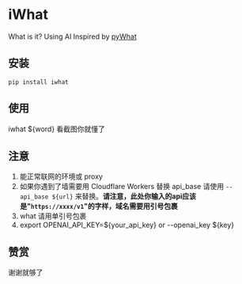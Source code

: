# iWhat
What is it? Using AI Inspired by [pyWhat](https://github.com/bee-san/pyWhat)

## 安装


```console
pip install iwhat
```

## 使用

iwhat ${word}
看截图你就懂了

## 注意

1. 能正常联网的环境或 proxy
2. 如果你遇到了墙需要用 Cloudflare Workers 替换 api_base 请使用 `--api_base ${url}` 来替换。**请注意，此处你输入的api应该是"`https://xxxx/v1`"的字样，域名需要用引号包裹**
3. what 请用单引号包裹
4. export OPENAI_API_KEY=${your_api_key} or --openai_key ${key}

## 赞赏
谢谢就够了
